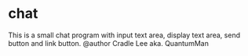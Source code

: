 # chat
This is a small chat program with input text area, display text area, send button and link button.
@author Cradle Lee aka. QuantumMan

